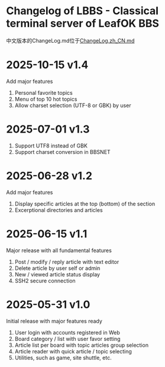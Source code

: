 # Changelog of LBBS - Classical terminal server of LeafOK BBS

中文版本的ChangeLog.md位于[ChangeLog.zh_CN.md](ChangeLog.zh_CN.md)


2025-10-15  v1.4
=================
Add major features

1. Personal favorite topics  
2. Menu of top 10 hot topics  
3. Allow charset selection (UTF-8 or GBK) by user  


2025-07-01  v1.3
=================
1. Support UTF8 instead of GBK
2. Support charset conversion in BBSNET


2025-06-28  v1.2
=================
Add major features

1. Display specific articles at the top (bottom) of the section  
2. Excerptional directories and articles  


2025-06-15  v1.1
=================
Major release with all fundamental features

1. Post / modify / reply article with text editor  
2. Delete article by user self or admin  
3. New / viewed article status display  
4. SSH2 secure connection  


2025-05-31  v1.0
=================
Initial release with major features ready

1. User login with accounts registered in Web  
2. Board category / list with user favor setting  
3. Article list per board with topic articles group selection  
4. Article reader with quick article / topic selecting  
5. Utilities, such as game, site shuttle, etc.  
